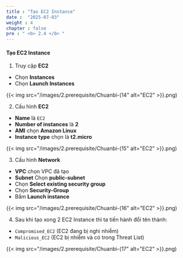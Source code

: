 ```yaml
---
title : "Tạo EC2 Instance"
date :  "2025-07-03" 
weight : 4
chapter : false
pre : " <b> 2.4 </b> "
---
```


#### Tạo EC2 Instance

1. Truy cập **EC2**
- Chọn **Instances** 
- Chọn **Launch Instances**

{{< img src="/images/2.prerequisite/Chuanbi-(14" alt="EC2" >}}.png)

2. Cấu hình **EC2**
- **Name** là `EC2`
- **Number of instances** là **2**
- **AMI** chọn **Amazon Linux**
- **Instance type** chọn là **t2.micro**

{{< img src="/images/2.prerequisite/Chuanbi-(15" alt="EC2" >}}.png)

3. Cấu hình **Network**
- **VPC** chọn VPC đã tạo
- **Subnet** Chọn **public-subnet**
- Chọn **Select existing security group**
- Chọn **Security-Group**
- Bấm **Launch instance**

{{< img src="/images/2.prerequisite/Chuanbi-(16" alt="EC2" >}}.png)

4. Sau khi tạo xong 2 EC2 Instance thì ta tiến hành đổi tên thành:
- `Compromised_EC2` (EC2 đang bị nghi nhiễm)
- `Malicious_EC2` (EC2 bị nhiễm và có trong Threat List)

{{< img src="/images/2.prerequisite/Chuanbi-(17" alt="EC2" >}}.png)